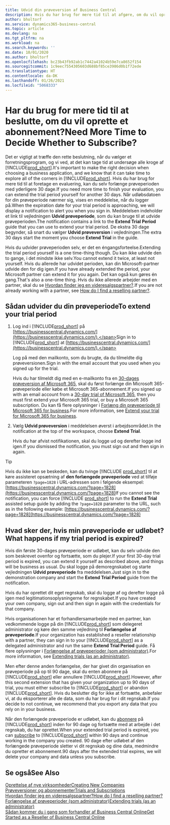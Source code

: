 ```yaml
---
title: Udvid din prøveversion af Business Central
description: Hvis du har brug for mere tid til at afgøre, om du vil oprette et abonnement på Dynamics 365 Business Central, kan du udvide din prøveperiode en gang. Få mere at vide om dine muligheder.
author: bholtorf
ms.service: dynamics365-business-central
ms.topic: article
ms.devlang: na
ms.tgt_pltfrm: na
ms.workload: na
ms.search.keywords: ''
ms.date: 10/01/2020
ms.author: bholtorf
ms.openlocfilehash: bc23b43fb92ab1c7442a41024b59e7ca8652f154
ms.sourcegitcommit: 1c9eec7554305603d688bf85ce3986d0b1f72ede
ms.translationtype: HT
ms.contentlocale: da-DK
ms.lasthandoff: 01/26/2021
ms.locfileid: "5068333"
---
```

# <a name="need-more-time-to-decide-whether-to-subscribe"></a><span data-ttu-id="2213e-104">Har du brug for mere tid til at beslutte, om du vil oprette et abonnement?</span><span class="sxs-lookup"><span data-stu-id="2213e-104">Need More Time to Decide Whether to Subscribe?</span></span>

<span data-ttu-id="2213e-105">Det er vigtigt at træffe den rette beslutning, når du vælger et forretningsprogram, og vi ved, at det kan tage tid at undersøge alle kroge af [!INCLUDE[prod_short](includes/prod_short.md)].</span><span class="sxs-lookup"><span data-stu-id="2213e-105">It's important to make the right decision when choosing a business application, and we know that it can take time to explore all of the corners in [!INCLUDE[prod_short](includes/prod_short.md)].</span></span> <span data-ttu-id="2213e-106">Hvis du har brug for mere tid til at foretage en evaluering, kan du selv forlænge prøveperioden med yderligere 30 dage.</span><span class="sxs-lookup"><span data-stu-id="2213e-106">If you need more time to finish your evaluation, you can extend the trial period yourself for another 30 days.</span></span> <span data-ttu-id="2213e-107">Når udløbsdatoen for din prøveperiode nærmer sig, vises en meddelelse, når du logger på.</span><span class="sxs-lookup"><span data-stu-id="2213e-107">When the expiration date for your trial period is approaching, we will display a notification to alert you when you sign in.</span></span> <span data-ttu-id="2213e-108">Meddelelsen indeholder et link til vejledningen **Udvid prøveperiode**, som du kan bruge til at udvide prøveperioden.</span><span class="sxs-lookup"><span data-stu-id="2213e-108">The notification contains a link to the **Extend Trial Period** guide that you can use to extend your trial period.</span></span> <span data-ttu-id="2213e-109">De ekstra 30 dage begynder, så snart du vælger **Udvid prøveversion** i vejledningen.</span><span class="sxs-lookup"><span data-stu-id="2213e-109">The extra 30 days start the moment you choose **Extend Trial** in the guide.</span></span>

<span data-ttu-id="2213e-110">Hvis du udvider prøveperioden selv, er det en éngangsforteelse.</span><span class="sxs-lookup"><span data-stu-id="2213e-110">Extending the trial period yourself is a one time-thing though.</span></span> <span data-ttu-id="2213e-111">Du kan ikke udvide den to gange, i det mindste ikke selv.</span><span class="sxs-lookup"><span data-stu-id="2213e-111">You cannot extend it twice, at least not yourself.</span></span> <span data-ttu-id="2213e-112">Hvis du allerede har udvidet perioden, kan din Microsoft-partner udvide den for dig igen.</span><span class="sxs-lookup"><span data-stu-id="2213e-112">If you have already extended the period, your Microsoft partner can extend it for you again.</span></span> <span data-ttu-id="2213e-113">Det kan også kun gøres én gang.</span><span class="sxs-lookup"><span data-stu-id="2213e-113">That's also a one-time thing.</span></span> <span data-ttu-id="2213e-114">Hvis du ikke allerede arbejder med en partner, skal du se [Hvordan finder jeg en videresalgspartner?](across-faq.md#findpartner).</span><span class="sxs-lookup"><span data-stu-id="2213e-114">If you are not already working with a partner, see [How do I find a reselling partner?](across-faq.md#findpartner).</span></span>  

## <a name="to-extend-your-trial-period"></a><span data-ttu-id="2213e-115">Sådan udvider du din prøveperiode</span><span class="sxs-lookup"><span data-stu-id="2213e-115">To extend your trial period</span></span>

1. <span data-ttu-id="2213e-116">Log ind i [!INCLUDE[prod_short](includes/prod_short.md)] på [https://businesscentral.dynamics.com/](https://businesscentral.dynamics.com/).</span><span class="sxs-lookup"><span data-stu-id="2213e-116">Sign in to [!INCLUDE[prod_short](includes/prod_short.md)] at [https://businesscentral.dynamics.com/](https://businesscentral.dynamics.com/).</span></span>

    <span data-ttu-id="2213e-117">Log på med den mailkonto, som du brugte, da du tilmeldte dig prøveversionen.</span><span class="sxs-lookup"><span data-stu-id="2213e-117">Sign in with the email account that you used when you signed up for the trial.</span></span>  

    <span data-ttu-id="2213e-118">Hvis du har tilmeldt dig med en e-mailkonto fra en [30-dages prøveversion af Microsoft 365](/microsoft-365/commerce/sign-up-for-office-365-trial), skal du først forlænge din Microsoft 365-prøveperiode eller købe et Microsoft 365-abonnement.</span><span class="sxs-lookup"><span data-stu-id="2213e-118">If you signed up with an email account from a [30-day trial of Microsoft 365](/microsoft-365/commerce/sign-up-for-office-365-trial), then you must first extend your Microsoft 365 trial, or buy a Microsoft 365 subscription.</span></span> <span data-ttu-id="2213e-119">Du kan få flere oplysninger i [Forlæng din prøveperiode til Microsoft 365 for business](/microsoft-365/commerce/extend-your-trial).</span><span class="sxs-lookup"><span data-stu-id="2213e-119">For more information, see [Extend your trial for Microsoft 365 for business](/microsoft-365/commerce/extend-your-trial).</span></span>
2. <span data-ttu-id="2213e-120">Vælg **Udvid prøveversion** i meddelelsen øverst i arbejdsområdet.</span><span class="sxs-lookup"><span data-stu-id="2213e-120">In the notification at the top of the workspace, choose **Extend Trial**.</span></span>

    <span data-ttu-id="2213e-121">Hvis du har afvist notifikationen, skal du logge ud og derefter logge ind igen.</span><span class="sxs-lookup"><span data-stu-id="2213e-121">If you dismissed the notification, you must sign out and then sign in again.</span></span>

> [!TIP]
> <span data-ttu-id="2213e-122">Hvis du ikke kan se beskeden, kan du tvinge [!INCLUDE [prod_short](includes/prod_short.md)] til at køre assisteret opsætning af **den forlængede prøveperiode** ved at tilføje parameteren ```?page=1828``` i URL-adressen som i følgende eksempel: [https://businesscentral.dynamics.com/?page=1828](https://businesscentral.dynamics.com/?page=1828)</span><span class="sxs-lookup"><span data-stu-id="2213e-122">If you cannot see the notification, you can force [!INCLUDE [prod_short](includes/prod_short.md)] to run the **Extend Trial** assisted setup guide by adding the ```?page=1828``` parameter to the URL, such as in the following example: [https://businesscentral.dynamics.com/?page=1828](https://businesscentral.dynamics.com/?page=1828)</span></span>

## <a name="what-happens-if-my-trial-period-is-expired"></a><span data-ttu-id="2213e-123">Hvad sker der, hvis min prøveperiode er udløbet?</span><span class="sxs-lookup"><span data-stu-id="2213e-123">What happens if my trial period is expired?</span></span>

<span data-ttu-id="2213e-124">Hvis din første 30-dages prøveperiode er udløbet, kan du selv udvide den som beskrevet ovenfor og fortsætte, som du plejer.</span><span class="sxs-lookup"><span data-stu-id="2213e-124">If your first 30-day trial period is expired, you can extend it yourself as described above, and things will be business as usual.</span></span> <span data-ttu-id="2213e-125">Du skal logge på demoregnskabet og starte vejledningen **Udvid prøveperiode** fra meddelelsen.</span><span class="sxs-lookup"><span data-stu-id="2213e-125">Just sign in to the demonstration company and start the **Extend Trial Period** guide from the notification.</span></span>  

<span data-ttu-id="2213e-126">Hvis du har oprettet dit eget regnskab, skal du logge af og derefter logge på igen med legitimationsoplysningerne for regnskabet.</span><span class="sxs-lookup"><span data-stu-id="2213e-126">If you have created your own company, sign out and then sign in again with the credentials for that company.</span></span>  

<span data-ttu-id="2213e-127">Hvis organisationen har et forhandlersamarbejde med en partner, kan vedkommende logge på din [!INCLUDE[prod_short](includes/prod_short.md)] som delegeret administrator og køre den samme vejledning til **Forlængelse af prøveperiode**.</span><span class="sxs-lookup"><span data-stu-id="2213e-127">If your organization has established a reseller relationship with a partner, they can sign in to your [!INCLUDE[prod_short](includes/prod_short.md)] as a delegated administrator and run the same **Extend Trial Period** guide.</span></span> <span data-ttu-id="2213e-128">Få flere oplysninger i [Forlængelse af prøveperioder (som administrator)](/dynamics365/business-central/dev-itpro/administration/tenant-administration#extending-trials).</span><span class="sxs-lookup"><span data-stu-id="2213e-128">For more information, see [Extending trials (as an administrator)](/dynamics365/business-central/dev-itpro/administration/tenant-administration#extending-trials).</span></span>  

<span data-ttu-id="2213e-129">Men efter denne anden forlængelse, der har givet din organisation en prøveperiode på op til 90 dage, skal du enten abonnere på [!INCLUDE[prod_short](includes/prod_short.md)] eller annullere [!INCLUDE[prod_short](includes/prod_short.md)].</span><span class="sxs-lookup"><span data-stu-id="2213e-129">However, after this second extension that has given your organization up to 90 days of trial, you must either subscribe to [!INCLUDE[prod_short](includes/prod_short.md)] or abandon [!INCLUDE[prod_short](includes/prod_short.md)].</span></span> <span data-ttu-id="2213e-130">Hvis du beslutter dig for ikke at fortsætte, anbefaler vi, at du eksporterer alle de data, som du har brug for i dit regnskab.</span><span class="sxs-lookup"><span data-stu-id="2213e-130">If you decide to not continue, we recommend that you export any data that you rely on in your business.</span></span>

<span data-ttu-id="2213e-131">Når den forlængede prøveperiode er udløbet, kan du [abonnere](https://go.microsoft.com/fwlink/?linkid=828659) på [!INCLUDE[prod_short](includes/prod_short.md)] inden for 90 dage og fortsætte med at arbejde i det regnskab, du har oprettet.</span><span class="sxs-lookup"><span data-stu-id="2213e-131">When your extended trial period is expired, you can [subscribe](https://go.microsoft.com/fwlink/?linkid=828659) to [!INCLUDE[prod_short](includes/prod_short.md)] within 90 days and continue working in the company you created.</span></span> <span data-ttu-id="2213e-132">90 dage efter udløbet af den forlængede prøveperiode sletter vi dit regnskab og dine data, medmindre du opretter et abonnement.</span><span class="sxs-lookup"><span data-stu-id="2213e-132">90 days after the extended trial expires, we will delete your company and data unless you subscribe.</span></span>  

## <a name="see-also"></a><span data-ttu-id="2213e-133">Se også</span><span class="sxs-lookup"><span data-stu-id="2213e-133">See Also</span></span>

[<span data-ttu-id="2213e-134">Oprettelse af nye virksomheder</span><span class="sxs-lookup"><span data-stu-id="2213e-134">Creating New Companies</span></span>](about-new-company.md)  
[<span data-ttu-id="2213e-135">Prøveversioner og abonnementer</span><span class="sxs-lookup"><span data-stu-id="2213e-135">Trials and Subscriptions</span></span>](across-preview.md)  
[<span data-ttu-id="2213e-136">Hvordan finder jeg en videresalgspartner?</span><span class="sxs-lookup"><span data-stu-id="2213e-136">How do I find a reselling partner?</span></span>](across-faq.md#findpartner)  
[<span data-ttu-id="2213e-137">Forlængelse af prøveperioder (som administrator)</span><span class="sxs-lookup"><span data-stu-id="2213e-137">Extending trials (as an administrator)</span></span>](/dynamics365/business-central/dev-itpro/administration/tenant-administration#extending-trials)  
[<span data-ttu-id="2213e-138">Sådan kommer du i gang som forhandler af Business Central Online</span><span class="sxs-lookup"><span data-stu-id="2213e-138">Get Started as a Reseller of Business Central Online</span></span>](/dynamics365/business-central/dev-itpro/administration/get-started-online)  

